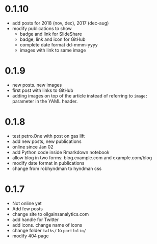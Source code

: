 # 0.1.10
* add posts for 2018 (nov, dec), 2017 (dec-aug)
* modify publications to show 
    * badge and link for SlideShare
    * badge, link and icon for GitHub
    * complete date format dd-mmm-yyyy
    * images with link to same image


# 0.1.9
* new posts. new images
* first post with links to GitHub
* adding images on top of the article instead of referring to `image:` parameter in the YAML header.


# 0.1.8
* test petro.One with post on gas lift
* add new posts, new publications
* online since Jan 02
* add Python code inside Rmarkdown notebook
* allow blog in two forms: blog.example.com and example.com/blog
* modify date format in publications
* change from robhyndman to hyndman css


# 0.1.7
* Not online yet
* Add few posts
* change site to oilgainsanalytics.com
* add handle for Twitter
* add icons. change name of icons
* change folder `talks/` to `portfolio/`
* modify 404 page